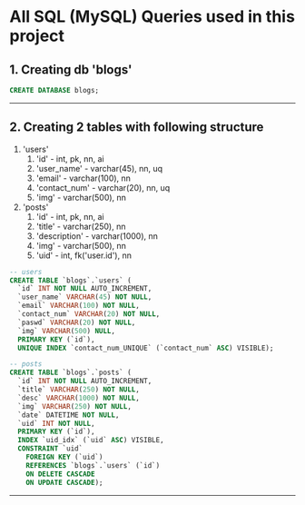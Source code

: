 # All SQL (MySQL) Queries used in this project 

## 1. Creating db 'blogs'

```sql
CREATE DATABASE blogs;
```

---

## 2. Creating 2 tables with following structure

   1. 'users'
      1. 'id' - int, pk, nn, ai
      2. 'user_name' - varchar(45), nn, uq
      3. 'email' - varchar(100), nn
      4. 'contact_num' - varchar(20), nn, uq
      5. 'img' - varchar(500), nn
   2. 'posts'
      1. 'id' - int, pk, nn, ai
      2. 'title' - varchar(250), nn
      3. 'description' - varchar(1000), nn
      4. 'img' - varchar(500), nn
      5. 'uid' - int, fk('user.id'), nn

```sql
-- users
CREATE TABLE `blogs`.`users` (
  `id` INT NOT NULL AUTO_INCREMENT,
  `user_name` VARCHAR(45) NOT NULL,
  `email` VARCHAR(100) NOT NULL,
  `contact_num` VARCHAR(20) NOT NULL,
  `paswd` VARCHAR(20) NOT NULL,
  `img` VARCHAR(500) NULL,
  PRIMARY KEY (`id`),
  UNIQUE INDEX `contact_num_UNIQUE` (`contact_num` ASC) VISIBLE);

-- posts
CREATE TABLE `blogs`.`posts` (
  `id` INT NOT NULL AUTO_INCREMENT,
  `title` VARCHAR(250) NOT NULL,
  `desc` VARCHAR(1000) NOT NULL,
  `img` VARCHAR(250) NOT NULL,
  `date` DATETIME NOT NULL,
  `uid` INT NOT NULL,
  PRIMARY KEY (`id`),
  INDEX `uid_idx` (`uid` ASC) VISIBLE,
  CONSTRAINT `uid`
    FOREIGN KEY (`uid`)
    REFERENCES `blogs`.`users` (`id`)
    ON DELETE CASCADE
    ON UPDATE CASCADE);
```

---